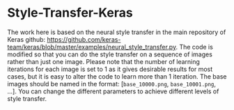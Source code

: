 # Style-Transfer-Keras
The work here is based on the neural style transfer in the main repository of Keras github:
https://github.com/keras-team/keras/blob/master/examples/neural_style_transfer.py.
The code is modified so that you can do the style transfer on a sequence of images rather than just one image.
Please note that the number of learning iterations for each image is set to 1 as it gives desirable results for most cases, but it is easy to alter the code to learn more than 1 iteration. The base images should be named in the format: [`base_10000.png`, `base_10001.png`, ...]. You can change the different parameters to achieve different levels of style transfer.
